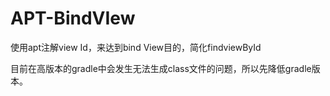 # APT-BindVIew
使用apt注解view Id，来达到bind View目的，简化findviewById

目前在高版本的gradle中会发生无法生成class文件的问题，所以先降低gradle版本。
